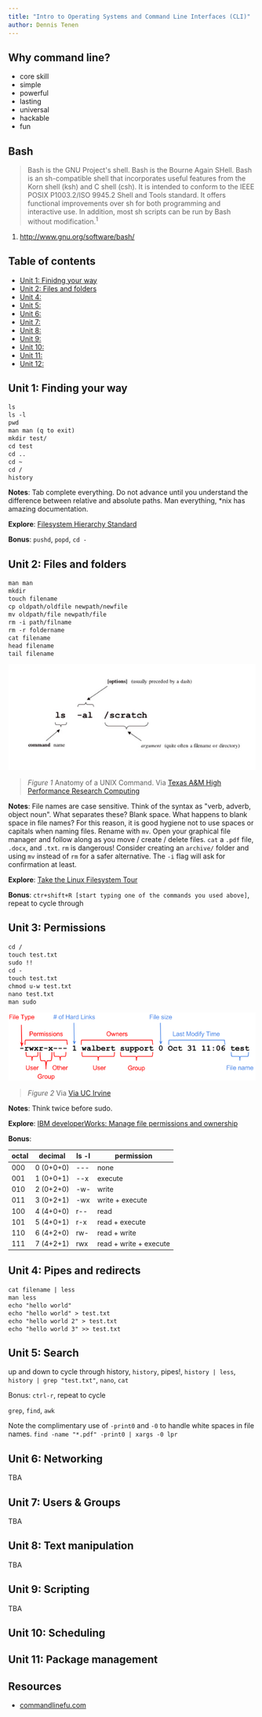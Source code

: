 ```yaml
---
title: "Intro to Operating Systems and Command Line Interfaces (CLI)"
author: Dennis Tenen
---
```


## Why command line?

- core skill
- simple
- powerful
- lasting
- universal
- hackable
- fun

## Bash

> Bash is the GNU Project's shell. Bash is the Bourne Again SHell. Bash is an
sh-compatible shell that incorporates useful features from the Korn shell (ksh)
and C shell (csh). It is intended to conform to the IEEE POSIX P1003.2/ISO
9945.2 Shell and Tools standard. It offers functional improvements over sh for
both programming and interactive use. In addition, most sh scripts can be run
by Bash without modification.<sup>1</sup>

1. http://www.gnu.org/software/bash/

## Table of contents

- [Unit 1: Finidng your way](https://github.com/denten/dhnotes/blob/master/cli-basics.md#level-1-finding-your-way)
- [Unit 2: Files and folders](https://github.com/denten/dhnotes/blob/master/cli-basics.md#level-2-files-and-folders)
- [Unit 4:]()
- [Unit 5:]()
- [Unit 6:]()
- [Unit 7:]()
- [Unit 8:]()
- [Unit 9:]()
- [Unit 10:]()
- [Unit 11:]()
- [Unit 12:]()

## Unit 1: Finding your way

```
ls
ls -l
pwd
man man (q to exit)
mkdir test/
cd test
cd ..
cd ~
cd /
history
```

**Notes**: Tab complete everything. Do not advance until you understand the difference
between relative and absolute paths. Man everything, *nix has amazing
documentation.

**Explore**: [Filesystem Hierarchy Standard](http://www.pathname.com/fhs/)

**Bonus**: `pushd`, `popd`, `cd -`

## Unit 2: Files and folders

```
man man
mkdir
touch filename
cp oldpath/oldfile newpath/newfile
mv oldpath/file newpath/file
rm -i path/filname
rm -r foldername
cat filename
head filename
tail filename
```

![Anatomy of a UNIX Command.](images/cmd-anatomy.jpg)

> *Figure 1* Anatomy of a UNIX Command. Via
[Texas A\&M High Performance Research Computing](http://web.archive.org/web/20150529023907/http://sc.tamu.edu/help/general/unix/unix.html)

**Notes**: File names are case sensitive. Think of the syntax as "verb, adverb,
object noun". What separates these? Blank space. What happens to blank space in
file names? For this reason, it is good hygiene not to use spaces or capitals
when naming files. Rename with `mv`. Open your graphical file manager and
follow along as you move / create / delete files. `cat` a `.pdf` file, `.docx`,
and `.txt`. `rm` is dangerous! Consider creating an `archive/` folder and using
`mv` instead of `rm` for a safer alternative. The `-i` flag will ask for
confirmation at least.

**Explore**: [Take the Linux Filesystem Tour](http://web.archive.org/web/20140224004333/http://tuxradar.com/content/take-linux-filesystem-tour#null)

**Bonus**: `ctr+shift+R [start typing one of the commands you used above]`, repeat to
cycle through

## Unit 3: Permissions

```
cd /
touch test.txt
sudo !!
cd -
touch test.txt
chmod u-w test.txt
nano test.txt
man sudo
```

![List view.](images/perm.png)

> *Figure 2* Via
[Via UC Irvine](http://www.ics.uci.edu/computing/linux/file-security.php)

**Notes**: Think twice before sudo.

**Explore**: [IBM developerWorks: Manage file permissions and ownership](http://www.ibm.com/developerworks/library/l-lpic1-v3-104-5/)

**Bonus**: 

octal | decimal   | ls -l |permission
------|-----------|-------|--------------
000   | 0 (0+0+0) | ---   | none
001   | 1 (0+0+1) | --x   | execute
010   | 2 (0+2+0) | -w-   | write
011   | 3 (0+2+1) | -wx   | write + execute
100   | 4 (4+0+0) | r--   | read
101   | 5 (4+0+1) | r-x   | read + execute
110   | 6 (4+2+0) | rw-   | read + write
111   | 7 (4+2+1) | rwx   | read + write + execute

## Unit 4: Pipes and redirects

```
cat filename | less
man less
echo "hello world"
echo "hello world" > test.txt
echo "hello world 2" > test.txt
echo "hello world 3" >> test.txt
```

## Unit 5: Search

up and down to cycle through history, `history`, pipes!, `history | less`,
`history | grep "test.txt"`, `nano`, `cat`

Bonus: `ctrl-r`, repeat to cycle

`grep`, `find`, `awk`

Note the complimentary use of `-print0` and `-0` to handle white spaces in file names.
`find -name "*.pdf" -print0 | xargs -0 lpr`

## Unit 6: Networking

TBA

## Unit 7: Users & Groups

TBA

## Unit 8: Text manipulation

TBA

## Unit 9: Scripting

TBA

## Unit 10: Scheduling
## Unit 11: Package management

## Resources

- [commandlinefu.com](http://www.commandlinefu.com)
